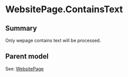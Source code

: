 # WebsitePage.ContainsText

## Summary

Only wepage contains text will be processed.

## Parent model

See: [WebsitePage](WebsitePage.md)